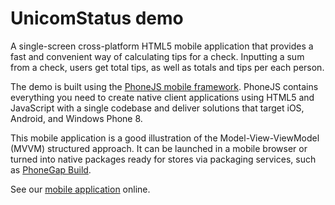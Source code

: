 # UnicomStatus demo

A single-screen cross-platform HTML5 mobile application that provides a fast and convenient way of calculating tips for a check. Inputting a sum from a check, users get total tips, as well as totals and tips per each person.

The demo is built using the [PhoneJS mobile framework](http://phonejs.devexpress.com/). PhoneJS contains everything you need to create native client applications using HTML5 and JavaScript with a single codebase and deliver solutions that target iOS, Android, and Windows Phone 8.

This mobile application is a good illustration of the Model-View-ViewModel (MVVM) structured approach. It can be launched in a mobile browser or turned into native packages ready for stores via packaging services, such as [PhoneGap Build](http://build.phonegap.com).

See our [mobile application](http://phonejs.devexpress.com/Demos/?url=UnicomStatus&sm=3) online.
